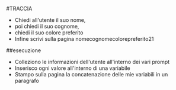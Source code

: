 #TRACCIA

- Chiedi all'utente il suo nome,
- poi chiedi il suo cognome,
- chiedi il suo colore preferito
- Infine scrivi sulla pagina nomecognomecolorepreferito21


##esecuzione

- Colleziono le informazioni dell'utente all'interno dei vari prompt
- Inserisco ogni valore all'interno di una variabile 
- Stampo sulla pagina la concatenazione delle mie variabili in un paragrafo <p>